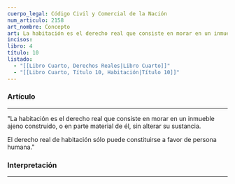 ```yaml
---
cuerpo_legal: Código Civil y Comercial de la Nación
num_articulo: 2158
art_nombre: Concepto
art: La habitación es el derecho real que consiste en morar en un inmueble ajeno construido, o en parte material de él, sin alterar su sustancia.  El derecho real de habitación sólo puede constituirse a favor de persona humana.
incisos: 
libro: 4
título: 10
listado:
  - "[[Libro Cuarto, Derechos Reales|Libro Cuarto]]"
  - "[[Libro Cuarto, Título 10, Habitación|Título 10]]"
---
```

### Artículo
---
"La habitación es el derecho real que consiste en morar en un inmueble ajeno construido, o en parte material de él, sin alterar su sustancia.  

El derecho real de habitación sólo puede constituirse a favor de persona humana."


### Interpretación
---
